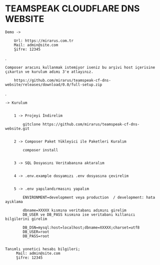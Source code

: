 # TEAMSPEAK CLOUDFLARE DNS WEBSITE

    Demo ->

        Url: https://mirarus.com.tr
        Mail: admin@site.com
        Şifre: 12345
.

    Composer aracını kullanmak istemiyor iseniz bu arşivi host içerisine çıkartın ve kurulum adımı 3'e atlayınız.

        https://github.com/mirarus/teamspeak-cf-dns-website/releases/download/0.0/full-setup.zip
.

    -> Kurulum
        

        1 -> Projeyi İndirelim

            gitclone https://github.com/mirarus/teamspeak-cf-dns-website.git


        2 -> Composer Paket Yükleyici ile Paketleri Kuralım

            composer install


        3 -> SQL Dosyasını Veritabanına aktaralım
        

        4 -> .env.example dosyamızı .env dosyasına çevirelim


        5 -> .env yapılandırmasını yapalım

            ENVIRONMENT=development veya production  / development: hata ayıklama
                
            dbname=XXXXX kısmına veritabanı adımını girelim
            DB_USER ve DB_PASS kısmına ise veritabanı kıllanıcı bilgilerini girelim

            DB_DSN=mysql:host=localhost;dbname=XXXXX;charset=utf8
            DB_USER=root
            DB_PASS=root


    Tanımlı yonetici hesabı bilgileri;
         Mail: admin@site.com
         Şifre: 12345
